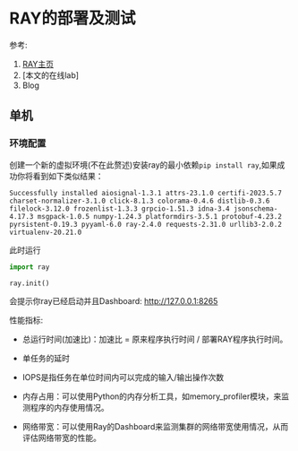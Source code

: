# RAY的部署及测试
参考:
1. [RAY主页](https://docs.ray.io/en/latest/index.html)
2. [本文的在线lab]
3. Blog

## 单机
### 环境配置
创建一个新的虚拟环境(不在此赘述)安装ray的最小依赖`pip install ray`,如果成功你将看到如下类似结果：
```shell
Successfully installed aiosignal-1.3.1 attrs-23.1.0 certifi-2023.5.7 charset-normalizer-3.1.0 click-8.1.3 colorama-0.4.6 distlib-0.3.6 filelock-3.12.0 frozenlist-1.3.3 grpcio-1.51.3 idna-3.4 jsonschema-4.17.3 msgpack-1.0.5 numpy-1.24.3 platformdirs-3.5.1 protobuf-4.23.2 pyrsistent-0.19.3 pyyaml-6.0 ray-2.4.0 requests-2.31.0 urllib3-2.0.2 virtualenv-20.21.0
```

此时运行
```python
import ray

ray.init()
```
会提示你ray已经启动并且Dashboard:	http://127.0.0.1:8265

性能指标:

- 总运行时间(加速比)：加速比 = 原来程序执行时间 / 部署RAY程序执行时间。

- 单任务的延时
  
- IOPS是指任务在单位时间内可以完成的输入/输出操作次数
  
- 内存占用：可以使用Python的内存分析工具，如memory_profiler模块，来监测程序的内存使用情况。

- 网络带宽：可以使用Ray的Dashboard来监测集群的网络带宽使用情况，从而评估网络带宽的性能。